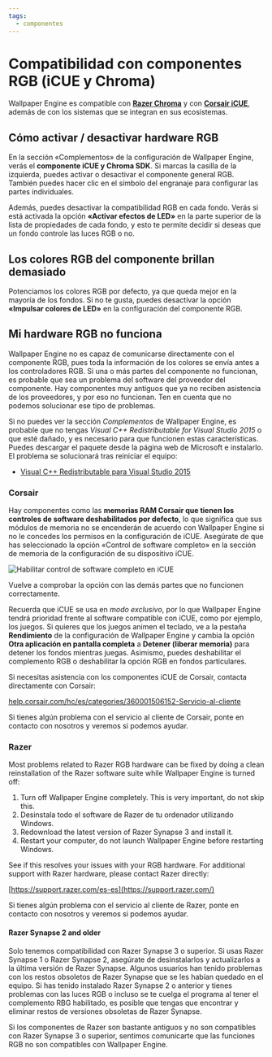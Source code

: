 ```yaml
---
tags:
  - componentes
---
```


# Compatibilidad con componentes RGB (iCUE y Chroma)

Wallpaper Engine es compatible con [**Razer Chroma**](https://www.razer.com/chroma) y con [**Corsair iCUE**](https://www.corsair.com/icue), además de con los sistemas que se integran en sus ecosistemas.

## Cómo activar / desactivar hardware RGB

En la sección «Complementos» de la configuración de Wallpaper Engine, verás el **componente iCUE y Chroma SDK**. Si marcas la casilla de la izquierda, puedes activar o desactivar el componente general RGB. También puedes hacer clic en el símbolo del engranaje para configurar las partes individuales.

Además, puedes desactivar la compatibilidad RGB en cada fondo. Verás si está activada la opción **«Activar efectos de LED»** en la parte superior de la lista de propiedades de cada fondo, y esto te permite decidir si deseas que un fondo controle las luces RGB o no.

## Los colores RGB del componente brillan demasiado

Potenciamos los colores RGB por defecto, ya que queda mejor en la mayoría de los fondos. Si no te gusta, puedes desactivar la opción **«Impulsar colores de LED»** en la configuración del componente RGB.

## Mi hardware RGB no funciona

Wallpaper Engine no es capaz de comunicarse directamente con el componente RGB, pues toda la información de los colores se envía antes a los controladores RGB. Si una o más partes del componente no funcionan, es probable que sea un problema del software del proveedor del componente. Hay componentes muy antiguos que ya no reciben asistencia de los proveedores, y por eso no funcionan. Ten en cuenta que no podemos solucionar ese tipo de problemas.

Si no puedes ver la sección *Complementos* de Wallpaper Engine, es probable que no tengas *Visual C++ Redistributable for Visual Studio 2015* o que esté dañado, y es necesario para que funcionen estas características. Puedes descargar el paquete desde la página web de Microsoft e instalarlo. El problema se solucionará tras reiniciar el equipo:

* [Visual C++ Redistributable para Visual Studio 2015](https://www.microsoft.com/es-es/download/details.aspx?id=48145)

### Corsair

Hay componentes como las **memorias RAM Corsair que tienen los controles de software deshabilitados por defecto**, lo que significa que sus módulos de memoria no se encenderán de acuerdo con Wallpaper Engine si no le concedes los permisos en la configuración de iCUE. Asegúrate de que has seleccionado la opción «Control de software completo» en la sección de memoria de la configuración de su dispositivo iCUE.

![Habilitar control de software completo en iCUE](./icue.png)

Vuelve a comprobar la opción con las demás partes que no funcionen correctamente.

Recuerda que iCUE se usa en *modo exclusivo*, por lo que Wallpaper Engine tendrá prioridad frente al software compatible con iCUE, como por ejemplo, los juegos. Si quieres que los juegos animen el teclado, ve a la pestaña **Rendimiento** de la configuración de Wallpaper Engine y cambia la opción **Otra aplicación en pantalla completa** a **Detener (liberar memoria)** para detener los fondos mientras juegas. Asimismo, puedes deshabilitar el complemento RGB o deshabilitar la opción RGB en fondos particulares.

Si necesitas asistencia con los componentes iCUE de Corsair, contacta directamente con Corsair:

[help.corsair.com/hc/es/categories/360001506152-Servicio-al-cliente](https://help.corsair.com/)

Si tienes algún problema con el servicio al cliente de Corsair, ponte en contacto con nosotros y veremos si podemos ayudar.

### Razer

Most problems related to Razer RGB hardware can be fixed by doing a clean reinstallation of the Razer software suite while Wallpaper Engine is turned off:

1. Turn off Wallpaper Engine completely. This is very important, do not skip this.
2. Desinstala todo el software de Razer de tu ordenador utilizando Windows.
3. Redownload the latest version of Razer Synapse 3 and install it.
4. Restart your computer, do not launch Wallpaper Engine before restarting Windows.

See if this resolves your issues with your RGB hardware. For additional support with Razer hardware, please contact Razer directly:

[https://support.razer.com/es-es](https://support.razer.com/)

Si tienes algún problema con el servicio al cliente de Razer, ponte en contacto con nosotros y veremos si podemos ayudar.

#### Razer Synapse 2 and older

Solo tenemos compatibilidad con Razer Synapse 3 o superior. Si usas Razer Synapse 1 o Razer Synapse 2, asegúrate de desinstalarlos y actualizarlos a la última versión de Razer Synapse. Algunos usuarios han tenido problemas con los restos obsoletos de Razer Synapse que se les habían quedado en el equipo. Si has tenido instalado Razer Synapse 2 o anterior y tienes problemas con las luces RGB o incluso se te cuelga el programa al tener el complemento RBG habilitado, es posible que tengas que encontrar y eliminar restos de versiones obsoletas de Razer Synapse.

Si los componentes de Razer son bastante antiguos y no son compatibles con Razer Synapse 3 o superior, sentimos comunicarte que las funciones RGB no son compatibles con Wallpaper Engine.